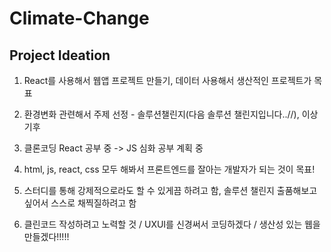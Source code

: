 # Climate-Change

## Project Ideation

1. React를 사용해서 웹앱 프로젝트 만들기, 데이터 사용해서 생산적인 프로젝트가 목표

2. 환경변화 관련해서 주제 선정 - 솔루션챌린지(다음 솔루션 챌린지입니다..//), 이상기후

3. 클론코딩 React 공부 중 -> JS 심화 공부 계획 중

4. html, js, react, css 모두 해봐서 프론트엔드를 잘아는 개발자가 되는 것이 목표!

5. 스터디를 통해 강제적으로라도 할 수 있게끔 하려고 함, 솔루션 챌린지 출품해보고 싶어서 스스로 채찍질하려고 함

6. 클린코드 작성하려고 노력할 것 / UXUI를 신경써서 코딩하겠다 / 생산성 있는 웹을 만들겠다!!!!!
